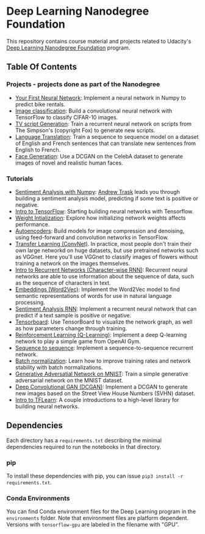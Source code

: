 # Deep Learning Nanodegree Foundation

This repository contains course material and projects related to Udacity's [Deep Learning Nanodegree Foundation](https://www.udacity.com/course/deep-learning-nanodegree-foundation--nd101) program. 

## Table Of Contents



### Projects - projects done as part of the Nanodegree

* [Your First Neural Network](https://github.com/skagrawal/Deep-Learning-Udacity-ND/tree/master/first-neural-network): Implement a neural network in Numpy to predict bike rentals.
* [Image classification](https://github.com/skagrawal/Deep-Learning-Udacity-ND/tree/master/image-classification): Build a convolutional neural network with TensorFlow to classify CIFAR-10 images.
* [TV script Generation](https://github.com/skagrawal/Deep-Learning-Udacity-ND/tree/master/tv-script-generation): Train a recurrent neural network on scripts from The Simpson's (copyright Fox) to generate new scripts.
* [Language Translation](https://github.com/skagrawal/Deep-Learning-Udacity-ND/tree/master/language-translation): Train a sequence to sequence model on a dataset of English and French sentences that can translate new sentences from English to French.
* [Face Generation](https://github.com/skagrawal/Deep-Learning-Udacity-ND/tree/master/face_generation): Use a DCGAN on the CelebA dataset to generate images of novel and realistic human faces.


### Tutorials

* [Sentiment Analysis with Numpy](https://github.com/skagrawal/Deep-Learning-Udacity-ND/tree/master/sentiment-network): [Andrew Trask](http://iamtrask.github.io/) leads you through building a sentiment analysis model, predicting if some text is positive or negative.
* [Intro to TensorFlow](https://github.com/skagrawal/Deep-Learning-Udacity-ND/tree/master/intro-to-tensorflow): Starting building neural networks with Tensorflow.
* [Weight Intialization](https://github.com/skagrawal/Deep-Learning-Udacity-ND/tree/master/weight-initialization): Explore how initializing network weights affects performance.
* [Autoencoders](https://github.com/skagrawal/Deep-Learning-Udacity-ND/tree/master/autoencoder): Build models for image compression and denoising, using feed-forward and convolution networks in TensorFlow.
* [Transfer Learning (ConvNet)](https://github.com/skagrawal/Deep-Learning-Udacity-ND/tree/master/transfer-learning). In practice, most people don't train their own large networkd on huge datasets, but use pretrained networks such as VGGnet. Here you'll use VGGnet to classify images of flowers without training a network on the images themselves.
* [Intro to Recurrent Networks (Character-wise RNN)](https://github.com/skagrawal/Deep-Learning-Udacity-ND/tree/master/intro-to-rnns): Recurrent neural networks are able to use information about the sequence of data, such as the sequence of characters in text.
* [Embeddings (Word2Vec)](https://github.com/skagrawal/Deep-Learning-Udacity-ND/tree/master/embeddings): Implement the Word2Vec model to find semantic representations of words for use in natural language processing.
* [Sentiment Analysis RNN](https://github.com/skagrawal/Deep-Learning-Udacity-ND/tree/master/sentiment-rnn): Implement a recurrent neural network that can predict if a text sample is positive or negative.
* [Tensorboard](https://github.com/skagrawal/Deep-Learning-Udacity-ND/tree/master/tensorboard): Use TensorBoard to visualize the network graph, as well as how parameters change through training.
* [Reinforcement Learning (Q-Learning)](https://github.com/skagrawal/Deep-Learning-Udacity-ND/tree/master/reinforcement): Implement a deep Q-learning network to play a simple game from OpenAI Gym.
* [Sequence to sequence](https://github.com/skagrawal/Deep-Learning-Udacity-ND/tree/master/seq2seq): Implement a sequence-to-sequence recurrent network.
* [Batch normalization](https://github.com/skagrawal/Deep-Learning-Udacity-ND/tree/master/batch-norm): Learn how to improve training rates and network stability with batch normalizations.
* [Generative Adversatial Network on MNIST](https://github.com/skagrawal/Deep-Learning-Udacity-ND/tree/master/gan_mnist): Train a simple generative adversarial network on the MNIST dataset.
* [Deep Convolutional GAN (DCGAN)](https://github.com/skagrawal/Deep-Learning-Udacity-ND/tree/master/dcgan-svhn): Implement a DCGAN to generate new images based on the Street View House Numbers (SVHN) dataset.
* [Intro to TFLearn](https://github.com/skagrawal/Deep-Learning-Udacity-ND/tree/master/intro-to-tflearn): A couple introductions to a high-level library for building neural networks.

## Dependencies

Each directory has a `requirements.txt` describing the minimal dependencies required to run the notebooks in that directory.

### pip

To install these dependencies with pip, you can issue `pip3 install -r requirements.txt`.

### Conda Environments

You can find Conda environment files for the Deep Learning program in the `environments` folder. Note that environment files are platform dependent. Versions with `tensorflow-gpu` are labeled in the filename with "GPU".
